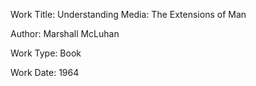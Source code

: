 Work Title: Understanding Media: The Extensions of Man

Author: Marshall McLuhan

Work Type: Book

Work Date: 1964
